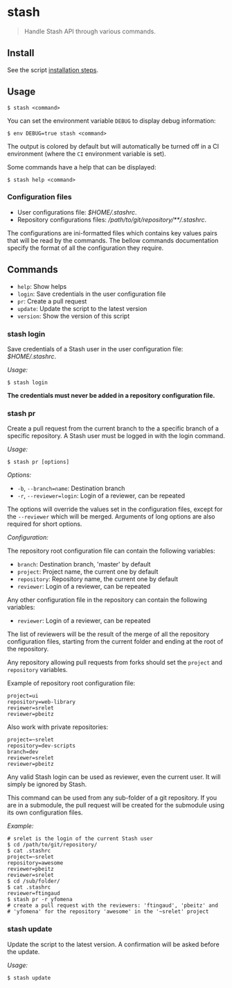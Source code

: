 # stash

> Handle Stash API through various commands.

## Install

See the script [installation steps](https://github.com/simonrelet/scripts/tree/master/README.md#install).

## Usage

```
$ stash <command>
```

You can set the environment variable `DEBUG` to display debug information:

```
$ env DEBUG=true stash <command>
```

The output is colored by default but will automatically be turned off in a CI environment (where the `CI` environment variable is set).

Some commands have a help that can be displayed:

```
$ stash help <command>
```

### Configuration files

  * User configurations file: _$HOME/.stashrc_.
  * Repository configurations files: _/path/to/git/repository/**/.stashrc_.

The configurations are ini-formatted files which contains key values pairs that will be read by the commands.
The bellow commands documentation specify the format of all the configuration they require.

## Commands

* `help`: Show helps
* `login`: Save credentials in the user configuration file
* `pr`: Create a pull request
* `update`: Update the script to the latest version
* `version`: Show the version of this script

### stash login

Save credentials of a Stash user in the user configuration file: _$HOME/.stashrc_.

_Usage:_

```
$ stash login
```

**The credentials must never be added in a repository configuration file.**

### stash pr

Create a pull request from the current branch to the a specific branch of a specific repository.
A Stash user must be logged in with the login command.

_Usage:_

```
$ stash pr [options]
```

_Options:_

* `-b`, `--branch=name`: Destination branch
* `-r`, `--reviewer=login`: Login of a reviewer, can be repeated

The options will override the values set in the configuration files, except for the `--reviewer` which will be merged.
Arguments of long options are also required for short options.

_Configuration:_

The repository root configuration file can contain the following variables:

* `branch`: Destination branch, 'master' by default
* `project`: Project name, the current one by default
* `repository`: Repository name, the current one by default
* `reviewer`: Login of a reviewer, can be repeated

Any other configuration file in the repository can contain the following variables:

* `reviewer`: Login of a reviewer, can be repeated

The list of reviewers will be the result of the merge of all the repository configuration files, starting from the current folder and ending at the root of the repository.

Any repository allowing pull requests from forks should set the `project` and `repository` variables.

Example of repository root configuration file:

```
project=ui
repository=web-library
reviewer=srelet
reviewer=pbeitz
```

Also work with private repositories:

```
project=~srelet
repository=dev-scripts
branch=dev
reviewer=srelet
reviewer=pbeitz
```

Any valid Stash login can be used as reviewer, even the current user.
It will simply be ignored by Stash.

This command can be used from any sub-folder of a git repository.
If you are in a submodule, the pull request will be created for the submodule using its own configuration files.

_Example:_

```
# srelet is the login of the current Stash user
$ cd /path/to/git/repository/
$ cat .stashrc
project=~srelet
repository=awesome
reviewer=pbeitz
reviewer=srelet
$ cd /sub/folder/
$ cat .stashrc
reviewer=ftingaud
$ stash pr -r yfomena
# create a pull request with the reviewers: 'ftingaud', 'pbeitz' and
# 'yfomena' for the repository 'awesome' in the '~srelet' project
```

### stash update

Update the script to the latest version.
A confirmation will be asked before the update.

_Usage:_

```
$ stash update
```
